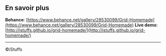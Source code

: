 ## En savoir plus

**Behance**: [https://www.behance.net/gallery/28530099/Grid-Homemade](https://www.behance.net/gallery/28530099/Grid-Homemade)
**Live demo**: [http://istuffs.github.io/grid-homemade/](http://istuffs.github.io/grid-homemade/)

---
©iStuffs